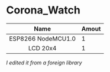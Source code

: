 # Corona_Watch

| Name | Amout |
| :---: | :--- |
| ESP8266 NodeMCU1.0 | 1 |
| LCD 20x4 | 1 |

*I edited it from a foreign library*
